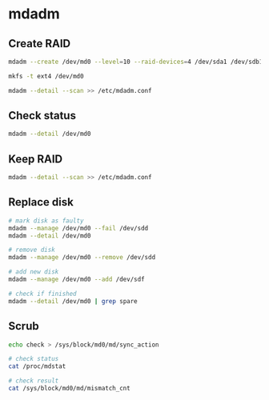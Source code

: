# mdadm

## Create RAID

```sh
mdadm --create /dev/md0 --level=10 --raid-devices=4 /dev/sda1 /dev/sdb1 /dev/sdc1 /dev/sdd1

mkfs -t ext4 /dev/md0

mdadm --detail --scan >> /etc/mdadm.conf
```

## Check status

```sh
mdadm --detail /dev/md0
```

## Keep RAID

```sh
mdadm --detail --scan >> /etc/mdadm.conf
```

## Replace disk

```sh
# mark disk as faulty
mdadm --manage /dev/md0 --fail /dev/sdd
mdadm --detail /dev/md0

# remove disk
mdadm --manage /dev/md0 --remove /dev/sdd

# add new disk
mdadm --manage /dev/md0 --add /dev/sdf

# check if finished
mdadm --detail /dev/md0 | grep spare
```

## Scrub

```sh
echo check > /sys/block/md0/md/sync_action

# check status
cat /proc/mdstat

# check result
cat /sys/block/md0/md/mismatch_cnt
```







